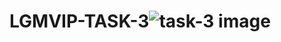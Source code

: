 # LGMVIP-TASK-3![task-3 image](https://user-images.githubusercontent.com/123993449/235303772-267d1fe5-52c9-4103-9520-d352ea675f79.PNG)
